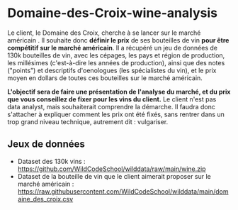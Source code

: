 # Domaine-des-Croix-wine-analysis

Le client, le Domaine des Croix, cherche à se lancer sur le marché américain . Il souhaite donc **définir le prix** de ses bouteilles de vin **pour être compétitif sur le marché américain**. Il a récupéré un jeu de données de 130k bouteilles de vin, avec les cépages, les pays et région de production, les millésimes (c'est-à-dire les années de production), ainsi que des notes ("points") et descriptifs d'oenologues (les spécialistes du vin), et le prix moyen en dollars de toutes ces bouteilles sur le marché américain.

**L'objectif sera de faire une présentation de l'analyse du marché, et du prix que vous conseillez de fixer pour les vins du client.** Le client n'est pas data analyst, mais souhaiterait comprendre la démarche. Il faudra donc s'attacher à expliquer comment les prix ont été fixés, sans rentrer dans un trop grand niveau technique, autrement dit : vulgariser.

## Jeux de données
- Dataset des 130k vins : https://github.com/WildCodeSchool/wilddata/raw/main/wine.zip
- Dataset de la bouteille de vin que le client aimerait proposer sur le marché américain : https://raw.githubusercontent.com/WildCodeSchool/wilddata/main/domaine_des_croix.csv